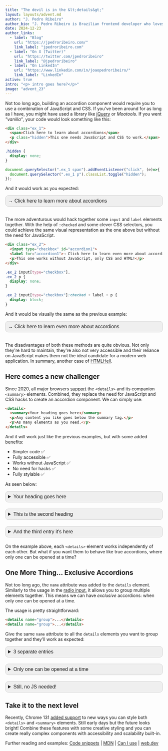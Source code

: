 ```yaml
---
title: "The devil is in the &lt;details&gt;"
layout: layouts/advent.md
author: "J. Pedro Ribeiro"
author_bio: "J. Pedro Ribeiro is Brazilian frontend developer who loves to build performant sites and apps that deliver great user experience."
date: 2024-12-23
author_links:
  - label: "Blog"
    url: "https://jpedroribeiro.com/"
    link_label: "jpedroribeiro.com"
  - label: "On X (Twitter)"
    url: "https://twitter.com/jpedroribeiro"
    link_label: "@jpedroribeiro"
  - label: "On LinkedIn"
    url: "https://www.linkedin.com/in/joaopedroribeiro/"
    link_label: "LinkedIn"
active: true
intro: "<p> intro goes here?</p>"
image: "advent_23"
---
```

<!-- MM: Great post, thank you! -->

<!-- KS: I think it would be useful to describe what an accordion
     component is...especially because most of what you're talking
     about are singleton components that expand or collapse. It's
     not until you get to the "true accordion" section that you
     describe what I think of as an accordion component. -->

<!-- SS: No additional comments in particular, just reiterating MM and KS points that it would be nice to explain some of the parts and avoid using words like "obvious" and "straightforward" in the articles -->
     
Not too long ago, building an accordion component would require you to use a combination of JavaScript and CSS. If you've been around for as long as I have, you might have used a library like [jQuery](https://jqueryui.com/accordion/) or _Mootools_.
If you went *"vanilla"*, your code would look something like this:


```html
<div class="ex_1">
  <span>Click here to learn about accordions</span>
  <p class="hidden">This one needs JavaScript and CSS to work.</span>
</div>
```

  ```css
.hidden {
    display: none; 
}
```

```js 
document.querySelector(".ex_1 span").addEventListener("click", (e)=>{
  document.querySelector(".ex_1 p").classList.toggle("hidden");
});
```

And it would work as you expected:
<style>
.ex_1 {
  font-family: sans-serif;
  font-size: 16px;
  border: 1px solid #ccc;
  background: #efefef;
  padding: 8px;
  border-radius: 10px;
  margin-bottom: 32px;
}
</style>
<style>
.ex_1 span {
  cursor: pointer;
}
</style>
<style>
.ex_1 p {
  margin: 8px 0 0;
}
</style>
<style>
.ex_1 .hidden {
  display: none;
}
</style>
<div class="ex_1">
  <span>→ Click here to learn more about accordions</span>
  <p class="hidden">This one needs JavaScript and CSS to work. Click the heading again to close it.</p>
</div>
<script>
document.querySelector(".ex_1 span").addEventListener("click", ()=>{
  document.querySelector(".ex_1 p").classList.toggle("hidden");
});
</script>

The more adventurous would hack together some `input` and `label` elements together. With the help of `:checked` and some clever
CSS selectors, you could achieve the same visual representation as the one above but without the need for JavaScript.

```html
<div class="ex_2">
  <input type="checkbox" id="accordion1">
  <label for="accordion1">→ Click here to learn even more about accordions</label>
  <p>This one works without JavaScript, only CSS and HTML!</p>
</div>
```

```css
.ex_2 input[type="checkbox"],
.ex_2 p {
  display: none;
}

.ex_2 input[type="checkbox"]:checked + label + p {
  display: block;
}
```

And it would be visually the same as the previous example:

<style>
.ex_2 input[type="checkbox"],
.ex_2 p {
  display: none;
}
</style>
<style>
.ex_2 input[type="checkbox"]:checked + label + p {
  display: block;
}
</style>
<style>
.ex_2 label {
  cursor: pointer;
  font-weight: normal;
}
</style>
<div class="ex_2 ex_1">
  <input type="checkbox" id="accordion1">
  <label for="accordion1">→ Click here to learn even more about accordions</label>
  <p>This one works without JavaScript, only CSS and HTML!</p>
</div>

The disadvantages of both these methods are quite obvious. Not only they're hard to maintain, they're also not very accessible and their reliance on JavaScript makes them not the ideal candidate for a modern web application.
In summary, another case of [HTMLHell](https://www.htmhell.dev).
<!-- MM: "The disadvantages of both these methods are quite obvious" <- Not for everyone. Since this is HTMHell, it would be great if you would list the disadvantages of both techniques -->


## Here comes a new challenger

Since 2020, all major browsers [support](https://developer.mozilla.org/en-US/docs/Web/HTML/Element/details#browser_compatibility) the `<details>` and its companion `<summary>` elements. Combined, they replace the need for JavaScript and CSS hacks to create an accordion component.
We can simply use:

```html
<details>
  <summary>Your heading goes here</summary>
  <p>Any content you like goes below the summary tag.</p>
  <p>As many elements as you need.</p>
</details>
```
And it will work just like the previous examples, but with some added benefits:
* Simpler code ✅
* Fully accessible ✅
* Works without JavaScript ✅
* No need for hacks ✅
* Fully stylable ✅

As seen below:

<!-- KS: Here and throughout, I think you can do readers a service
     by using more descriptive class names that make it easier to
     cross-reference the function of different structures in the HTML. -->

<style>
.styled {
  border: 1px solid #ccc;
  background: #efefef;
  padding: 8px;
  border-radius: 10px;
  margin-bottom: 20px;
}</style>

<style>
.styled summary {
font-family: sans-serif;
font-size: 16px;
  cursor: pointer;
  font-weight: normal;
}
</style>

<style>
.styled p {
font-family: sans-serif;
font-size: 14px;
  margin: 8px 0;
}
</style>

<details class="styled">
  <summary>Your heading goes here</summary>
  <p>Any content you like goes below the summary tag.</p>
  <p>As many elements as you need.</p>
</details>

<details class="styled">
  <summary>This is the second heading</summary>
  <p>Any content you like goes below the summary tag.</p>
  <p>As many elements as you need.</p>
</details>

<details class="styled">
  <summary>And the third entry it's here</summary>
  <p>Any content you like goes below the summary tag.</p>
  <p>As many elements as you need.</p>
</details>

On the example above, each `<details>` element works independently of each other. But what if you want them to behave like true accordions, where only one can be opened at a time?

## One More Thing... Exclusive Accordions

Not too long ago, the `name` attribute was added to the `details` element. 
Similarly to the usage in the [radio input](https://developer.mozilla.org/en-US/docs/Web/HTML/Element/input/radio), it allows you to group multiple elements together. This means we can have _exclusive_ accordions: when only one can be opened at a time.
<!-- MM: It would be great if you could address some of the downsides in terms of accessibility. See: https://yatil.net/blog/exclusive-accordions -->
<!-- MM: Did you have a chance to test this with screen readers? I'd love to know what they annouce. -->

The usage is pretty straightforward:

```html
<details name="group">...</details>
<details name="group">...</details>
```
Give the same `name` attribute to all the `details` elements you want to group together and they'll work as expected:
<style>
.styled {
  border: 1px solid #ccc;
  background: #efefef;
  padding: 8px;
  border-radius: 10px;
  margin-bottom: 20px;
}</style>

<style>
.styled summary {
font-family: sans-serif;
font-size: 16px;
  cursor: pointer;
  font-weight: normal;
}
</style>

<style>
.styled p {
font-family: sans-serif;
font-size: 14px;
  margin: 8px 0;
}
</style>

<details name="group" class="styled">
  <summary>3 separate entries</summary>
  <p>First block content.</p>
  <p>End of first block.</p>
</details>
<details name="group" class="styled">
  <summary>Only one can be opened at a time</summary>
  <p>Second block content.</p>
  <p>End of second block.</p>
</details>
<details name="group" class="styled">
  <summary>Still, no JS needed!</summary>
  <p>Third block content.</p>
  <p>End of third block.</p>
</details>

## Take it to the next level
Recently, Chrome 131 [added support](https://developer.chrome.com/blog/styling-details) to new ways you can style both `<details>` and `<summary>` elements. Still early days but the future looks bright!
Combine these features with some creative styling and you can create really complex components with accessibility and scalability built-in.

Further reading and examples:
[Code snippets](https://codepen.io/jpedroribeiro/pen/YzmxNYx) | [MDN](https://developer.mozilla.org/en-US/docs/Web/HTML/Element/details) | [Can I use](https://caniuse.com/details) | [web.dev](https://web.dev/learn/html/details)

<!-- KS: Good post overall! Be careful about words like "simple" or
     "straightforward." That won't be obvious to all readers, who you
     risk alienating to some degree. -->
